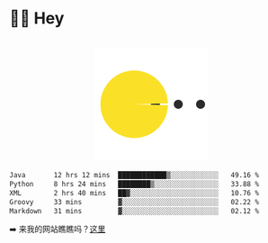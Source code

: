 
# 👋🏻 Hey
<div align="center">
	<br>
	<img src="https://raw.githubusercontent.com/Aniket965/Aniket965/master/pacman.svg?sanitize=true" width="200" height="200">
	<br>
</div>

<!--START_SECTION:waka-->
```text
Java       12 hrs 12 mins  ████████████▒░░░░░░░░░░░░   49.16 % 
Python     8 hrs 24 mins   ████████▒░░░░░░░░░░░░░░░░   33.88 % 
XML        2 hrs 40 mins   ██▓░░░░░░░░░░░░░░░░░░░░░░   10.76 % 
Groovy     33 mins         ▓░░░░░░░░░░░░░░░░░░░░░░░░   02.22 % 
Markdown   31 mins         ▓░░░░░░░░░░░░░░░░░░░░░░░░   02.12 % 
```
<!--END_SECTION:waka-->

 ➡️  来我的网站瞧瞧吗？[这里](https://www.shaolongfei.com)

